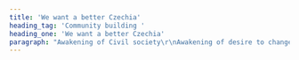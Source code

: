 ```yaml
---
title: 'We want a better Czechia'
heading_tag: 'Community building '
heading_one: 'We want a better Czechia'
paragraph: "Awakening of Civil society\r\nAwakening of desire to change things\r\nAwakening of need to contribute and influence things\r\nGuideline and direction"
---
```


